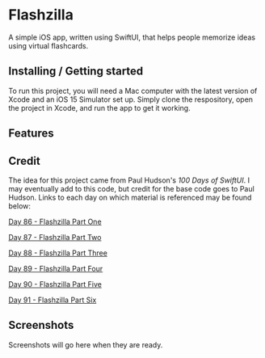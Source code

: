 # Flashzilla

A simple iOS app, written using SwiftUI, that helps people memorize ideas using virtual flashcards.

## Installing / Getting started

To run this project, you will need a Mac computer with the latest version of Xcode and an iOS 15 Simulator set up. Simply clone the respository, open the project in Xcode, and run the app to get it working.

## Features



## Credit

The idea for this project came from Paul Hudson's *100 Days of SwiftUI*. I may eventually add to this code, but credit for the base code goes to Paul Hudson. Links to each day on which material is referenced may be found below:

[Day 86 - Flashzilla Part One](https://www.hackingwithswift.com/100/swiftui/86)

[Day 87 - Flashzilla Part Two](https://www.hackingwithswift.com/100/swiftui/87)

[Day 88 - Flashzilla Part Three](https://www.hackingwithswift.com/100/swiftui/88)

[Day 89 - Flashzilla Part Four](https://www.hackingwithswift.com/100/swiftui/89)

[Day 90 - Flashzilla Part Five](https://www.hackingwithswift.com/100/swiftui/90)

[Day 91 - Flashzilla Part Six](https://www.hackingwithswift.com/100/swiftui/91)

## Screenshots

Screenshots will go here when they are ready.

<!--<p float="left">-->
<!--    <img src="screenshots/flashzilla1.png" alt="Flashzilla Screenshot 1" width="341">-->
<!--    <img src="screenshots/flashzilla2.png" alt="Flashzilla Screenshot 2" width="341">-->
<!--</p>-->
